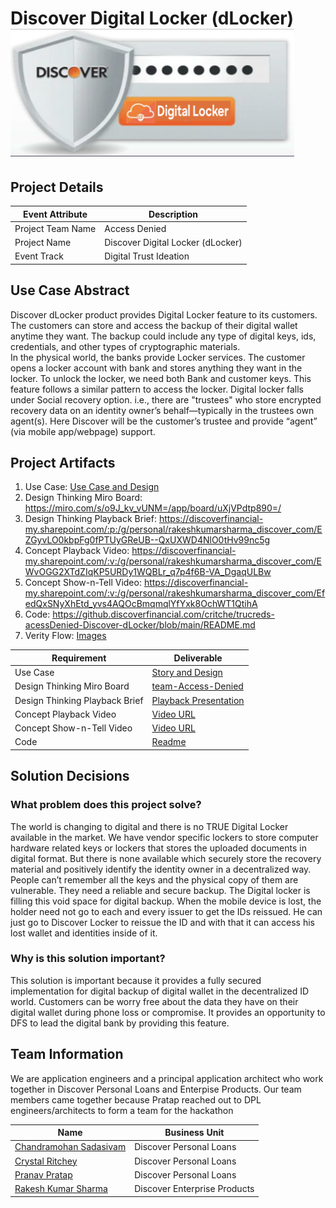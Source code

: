 # Discover Digital Locker (dLocker) ![dLocker Logo](./designs/images/persona/discover-digital-locker-logo.png)

## Project Details

| Event Attribute| Description |
| --- | --- |
| Project Team Name | Access Denied |
| Project Name | Discover Digital Locker (dLocker) |
| Event Track | Digital Trust Ideation |
 
## Use Case Abstract
Discover dLocker product provides Digital Locker feature to its customers. The customers can store and access the backup of their digital wallet anytime they want. The backup could include any type of digital keys, ids, credentials, and other types of cryptographic materials.  
In the physical world, the banks provide Locker services. The customer opens a locker account with bank and stores anything they want in the locker. To unlock the locker, we need both Bank and customer keys. This feature follows a similar pattern to access the locker.
Digital locker falls under Social recovery option. i.e., there are "trustees" who store encrypted recovery data on an identity owner’s behalf—typically in the trustees own agent(s). Here Discover will be the customer’s trustee and provide “agent” (via mobile app/webpage) support.

## Project Artifacts
1. Use Case: [Use Case and Design](./hackproject/usecase.md)
2. Design Thinking Miro Board: https://miro.com/s/o9J_kv_vUNM=/app/board/uXjVPdtp890=/ 
3. Design Thinking Playback Brief: https://discoverfinancial-my.sharepoint.com/:p:/g/personal/rakeshkumarsharma_discover_com/EZGyvLO0kbpFg0fPTUyGReUB--QxUXWD4NlO0tHv99nc5g
4. Concept Playback Video: https://discoverfinancial-my.sharepoint.com/:v:/g/personal/rakeshkumarsharma_discover_com/EWvOGG2XTdZIqKP5URDy1WQBLr_q7p4f6B-VA_DgaqULBw
5. Concept Show-n-Tell Video: https://discoverfinancial-my.sharepoint.com/:v:/g/personal/rakeshkumarsharma_discover_com/EfedQxSNyXhEtd_yvs4AQOcBmqmqlYfYxk8OchWT1QtihA
6. Code: https://github.discoverfinancial.com/critche/trucreds-acessDenied-Discover-dLocker/blob/main/README.md 
7. Verity Flow: [Images](./track/dti/images)


| Requirement | Deliverable |
| --- | --- |
| Use Case | [Story and Design](./hackproject/usecase.md) |
| Design Thinking Miro Board | [team-Access-Denied](https://miro.com/s/o9J_kv_vUNM=/app/board/uXjVPdtp890=/) |
| Design Thinking Playback Brief | [Playback Presentation](./presentations/Team-AccessDenied-Design-Brief.pptx)|
| Concept Playback Video | [Video URL](https://discoverfinancial-my.sharepoint.com/:v:/g/personal/rakeshkumarsharma_discover_com/EWvOGG2XTdZIqKP5URDy1WQBLr_q7p4f6B-VA_DgaqULBw)|
| Concept Show-n-Tell Video | [Video URL](https://discoverfinancial-my.sharepoint.com/:v:/g/personal/rakeshkumarsharma_discover_com/EfedQxSNyXhEtd_yvs4AQOcBmqmqlYfYxk8OchWT1QtihA) |
| Code |  [ Readme](./hackproject/README.md) | 

## Solution Decisions

### What problem does this project solve?
The world is changing to digital and there is no TRUE Digital Locker available in the market. We have vendor specific lockers to store computer hardware related keys or lockers that stores the uploaded documents in digital format. But there is none available which securely store the recovery material and positively identify the identity owner in a decentralized way. People can’t remember all the keys and the physical copy of them are vulnerable. They need a reliable and secure backup. The Digital locker is filling this void space for digital backup. When the mobile device is lost, the holder need not go to each and every issuer to get the IDs reissued. He can just go to Discover Locker to reissue the ID and with that it can access his lost wallet and identities inside of it.
### Why is this solution important?
This solution is important because it provides a fully secured implementation for digital backup of digital wallet in the decentralized ID world.  Customers can be worry free about the data they have on their digital wallet during phone loss or compromise. It provides an opportunity to DFS to lead the digital bank by providing this feature. 

## Team Information
We are application engineers and a principal application architect who work together in Discover Personal Loans and Enterpise Products. Our team members came together because Pratap reached out to DPL engineers/architects to form a team for the hackathon
 
| Name | Business Unit |
| --- | --- |
| [Chandramohan Sadasivam](mailto:chandramohansadasivam@discover.com) | Discover Personal Loans |
| [Crystal Ritchey](mailto:crystalritchey@discover.com) | Discover Personal Loans |
| [Pranav Pratap](mailto:pranavpratap@discover.com) | Discover Personal Loans |
| [Rakesh Kumar Sharma](mailto:rakeshkumarsharma@discover.com) |Discover Enterprise Products |

